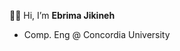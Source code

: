 👋🏾 Hi, I’m **Ebrima Jikineh**
- Comp. Eng @ Concordia University

<!---
ebvjikx/ebvjikx is a ✨ special ✨ repository because its `README.md` (this file) appears on your GitHub profile.
You can click the Preview link to take a look at your changes.
--->
